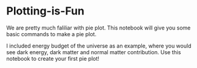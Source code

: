 # Plotting-is-Fun
We are pretty much faliliar with pie plot. This notebook will give you some basic commands to make a pie plot. 

I  included energy budget of the universe as an example, where you would see dark energy, dark matter and normal matter contribution.
Use this notebook to create your first pie plot! 
